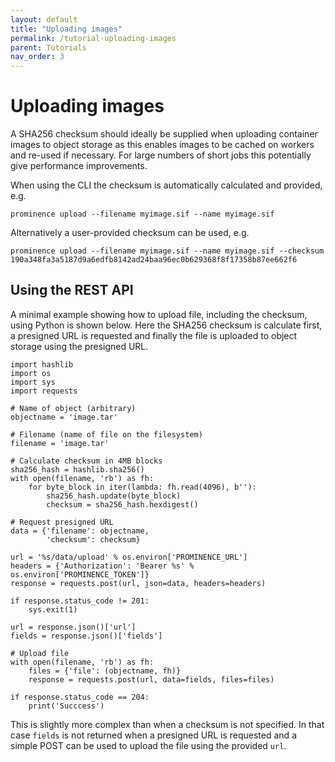 ```yaml
---
layout: default
title: "Uploading images"
permalink: /tutorial-uploading-images
parent: Tutorials
nav_order: 3
---
```

# Uploading images
A SHA256 checksum should ideally be supplied when uploading container images to object storage as this enables
images to be cached on workers and re-used if necessary. For large numbers of short jobs this potentially give
performance improvements.

When using the CLI the checksum is automatically calculated and provided, e.g.
```
prominence upload --filename myimage.sif --name myimage.sif
```
Alternatively a user-provided checksum can be used, e.g.
```
prominence upload --filename myimage.sif --name myimage.sif --checksum 190a348fa3a5187d9a6edfb8142ad24baa96ec0b629368f8f17358b87ee662f6
```

## Using the REST API
A minimal example showing how to upload file, including the checksum, using Python is shown below. Here the SHA256 checksum is
calculate first, a presigned URL is requested and finally the file is uploaded to object storage using the presigned URL.
```
import hashlib
import os
import sys
import requests

# Name of object (arbitrary)
objectname = 'image.tar'

# Filename (name of file on the filesystem)
filename = 'image.tar'

# Calculate checksum in 4MB blocks
sha256_hash = hashlib.sha256()
with open(filename, 'rb') as fh:
    for byte_block in iter(lambda: fh.read(4096), b''):
        sha256_hash.update(byte_block)
        checksum = sha256_hash.hexdigest()

# Request presigned URL
data = {'filename': objectname,
        'checksum': checksum}

url = '%s/data/upload' % os.environ['PROMINENCE_URL']
headers = {'Authorization': 'Bearer %s' % os.environ['PROMINENCE_TOKEN']}
response = requests.post(url, json=data, headers=headers)

if response.status_code != 201:
    sys.exit(1)

url = response.json()['url']
fields = response.json()['fields']

# Upload file
with open(filename, 'rb') as fh:
    files = {'file': (objectname, fh)}
    response = requests.post(url, data=fields, files=files)

if response.status_code == 204:
    print('Succcess')
```
This is slightly more complex than when a checksum is not specified. In that case `fields` is not returned when a presigned URL is
requested and a simple POST can
be used to upload the file using the provided `url`.
